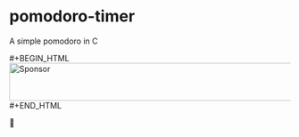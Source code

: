 # pomodoro-timer
A simple pomodoro in C

#+BEGIN_HTML
<a target='_blank' rel='nofollow' href='https://app.codesponsor.io/link/SpPCFPLXYuojdrv4qHDHXUa5/nikumu/pomodoro-timer'>
  <img alt='Sponsor' width='888' height='68' src='https://app.codesponsor.io/embed/SpPCFPLXYuojdrv4qHDHXUa5/nikumu/pomodoro-timer.svg' />
</a>
#+END_HTML

:tomato:
